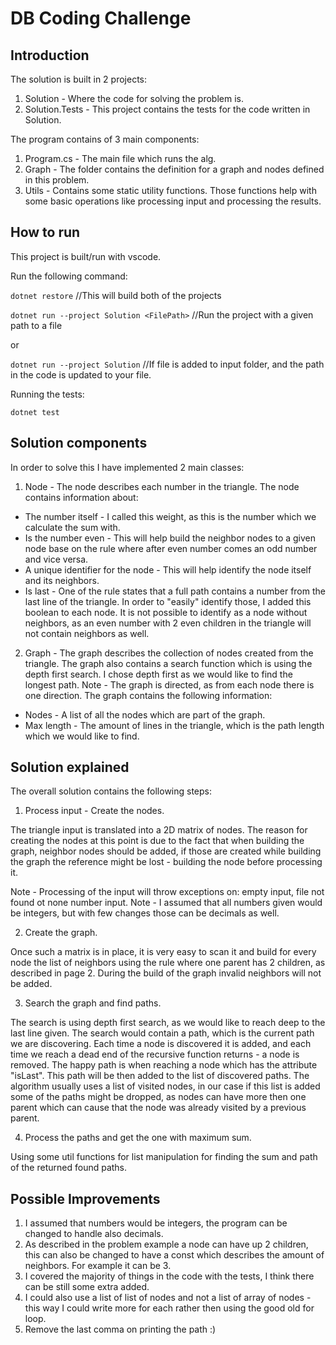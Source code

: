 # DB Coding Challenge

## Introduction

The solution is built in 2 projects:

1. Solution - Where the code for solving the problem is.
2. Solution.Tests - This project contains the tests for the code written in Solution.

The program contains of 3 main components:

1. Program.cs - The main file which runs the alg.
2. Graph - The folder contains the definition for a graph and nodes defined in this problem.
3. Utils - Contains some static utility functions. Those functions help with some basic operations like processing input and processing the results.

## How to run

This project is built/run with vscode.

Run the following command:

`dotnet restore` //This will build both of the projects

`dotnet run --project Solution <FilePath>` //Run the project with a given path to a file

or

`dotnet run --project Solution` //If file is added to input folder, and the path in the code is updated to your file.

Running the tests:

`dotnet test`

## Solution components

In order to solve this I have implemented 2 main classes:

1. Node - The node describes each number in the triangle.
   The node contains information about:

- The number itself - I called this weight, as this is the number which we calculate the sum with.
- Is the number even - This will help build the neighbor nodes to a given node base on the rule where after even number comes an odd number and vice versa.
- A unique identifier for the node - This will help identify the node itself and its neighbors.
- Is last - One of the rule states that a full path contains a number from the last line of the triangle. In order to "easily" identify those, I added this boolean to each node. It is not possible to identify as a node without neighbors, as an even number with 2 even children in the triangle will not contain neighbors as well.

2. Graph - The graph describes the collection of nodes created from the triangle. The graph also contains a search function which is using the depth first search. I chose depth first as we would like to find the longest path.
   Note - The graph is directed, as from each node there is one direction.
   The graph contains the following information:

- Nodes - A list of all the nodes which are part of the graph.
- Max length - The amount of lines in the triangle, which is the path length which we would like to find.

## Solution explained

The overall solution contains the following steps:

1. Process input - Create the nodes.

The triangle input is translated into a 2D matrix of nodes. The reason for creating the nodes at this point is due to the fact that when building the graph, neighbor nodes should be added, if those are created while building the graph the reference might be lost - building the node before processing it.

Note - Processing of the input will throw exceptions on: empty input, file not found ot none number input.
Note - I assumed that all numbers given would be integers, but with few changes those can be decimals as well.

2. Create the graph.

Once such a matrix is in place, it is very easy to scan it and build for every node the list of neighbors using the rule where one parent has 2 children, as described in page 2.
During the build of the graph invalid neighbors will not be added.

3. Search the graph and find paths.

The search is using depth first search, as we would like to reach deep to the last line given. The search would contain a path, which is the current path we are discovering. Each time a node is discovered it is added, and each time we reach a dead end of the recursive function returns - a node is removed. The happy path is when reaching a node which has the attribute "isLast". This path will be then added to the list of discovered paths.
The algorithm usually uses a list of visited nodes, in our case if this list is added some of the paths might be dropped, as nodes can have more then one parent which can cause that the node was already visited by a previous parent.

4. Process the paths and get the one with maximum sum.

Using some util functions for list manipulation for finding the sum and path of the returned found paths.

## Possible Improvements

1. I assumed that numbers would be integers, the program can be changed to handle also decimals.
2. As described in the problem example a node can have up 2 children, this can also be changed to have a const which describes the amount of neighbors. For example it can be 3.
3. I covered the majority of things in the code with the tests, I think there can be still some extra added.
4. I could also use a list of list of nodes and not a list of array of nodes - this way I could write more for each rather then using the good old for loop.
5. Remove the last comma on printing the path :)
